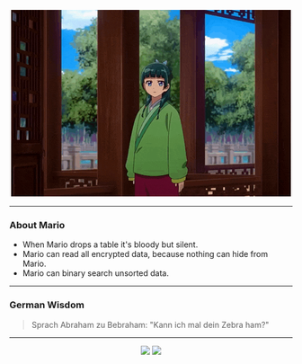 <p align="center">
  <img src="assets/maomao.gif" />
</p>

---

### About Mario
- When Mario drops a table it's bloody but silent.
- Mario can read all encrypted data, because nothing can hide from Mario.
- Mario can binary search unsorted data.

---

### German Wisdom
> Sprach Abraham zu Bebraham: "Kann ich mal dein Zebra ham?"

---

<p align="center">
  <a>
    <img height="180em" src="https://github-readme-stats-eight-theta.vercel.app/api?username=Torfkopp&show_icons=true&theme=dark&include_all_commits=true&count_private=true"/>
  </a>
  <a href="https://github.com/Torfkopp?tab=repositories">
    <img height="180em" src="https://github-readme-stats-eight-theta.vercel.app/api/top-langs/?username=torfkopp&layout=compact&theme=dark&langs_count=8&hide=java"/>
  </a>
</p>
